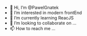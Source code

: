 - 👋 Hi, I’m @PawelGnatek
- 👀 I’m interested in modern frontEnd
- 🌱 I’m currently learning ReacJS
- 💞️ I’m looking to collaborate on ...
- 📫 How to reach me ...

<!---
PawelGnatek is a ✨ special ✨ repository because its `README.md` (this file) appears on your GitHub profile.
You can click the Preview link to take a look at your changes.
--->
